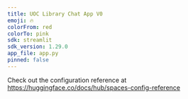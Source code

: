```yaml
---
title: UOC Library Chat App V0
emoji: 🔥
colorFrom: red
colorTo: pink
sdk: streamlit
sdk_version: 1.29.0
app_file: app.py
pinned: false
---
```


Check out the configuration reference at https://huggingface.co/docs/hub/spaces-config-reference


<!-- uoc-library-chat-app-demo -->
